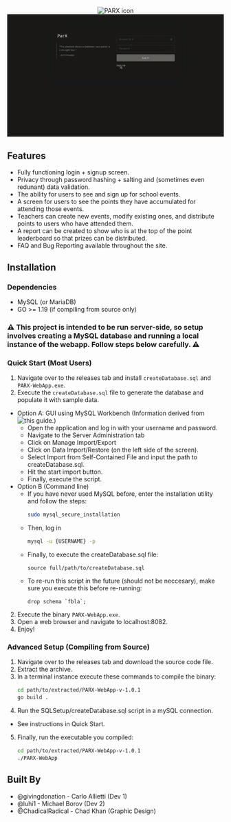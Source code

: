 <p align="center">
  <img width="20%" height="10%" src="static/parxfull.png" alt="PARX icon">
  <img alt="Showcasing PARX" src="static/PARX-showcase.gif">
</p>

## Features
* Fully functioning login + signup screen.
* Privacy through password hashing + salting and (sometimes even redunant) data validation.
* The ability for users to see and sign up for school events.
* A screen for users to see the points they have accumulated for attending those events.
* Teachers can create new events, modify existing ones, and distribute points to users who have attended them.
* A report can be created to show who is at the top of the point leaderboard so that prizes can be distributed.
* FAQ and Bug Reporting available throughout the site.

## Installation
### Dependencies
* MySQL (or MariaDB)
* GO >= 1.19 (if compiling from source only)

### ⚠️ This project is intended to be run server-side, so setup involves creating a MySQL database and running a local instance of the webapp. Follow steps below carefully. ⚠️ 
### Quick Start (Most Users)
1. Navigate over to the releases tab and install ```createDatabase.sql``` and ```PARX-WebApp.exe```.
2. Execute the ```createDatabase.sql``` file to generate the database and populate it with sample data.
  * Option A: GUI using MySQL Workbench (Information derived from ![this guide.](https://www.geeksforgeeks.org/how-to-import-and-export-data-to-database-in-mysql-workbench/))
    * Open the application and log in with your username and password.
    * Navigate to the Server Administration tab
    * Click on Manage Import/Export
    * Click on Data Import/Restore (on the left side of the screen).
    * Select Import from Self-Contained File and input the path to createDatabase.sql.
    * Hit the start import button.
    * Finally, execute the script.
  * Option B (Command line)
    * If you have never used MySQL before, enter the installation utility and follow the steps:
      ```bash
      sudo mysql_secure_installation
    
    * Then, log in
      ```bash
      mysql -u {USERNAME} -p
    * Finally, to execute the createDatabase.sql file:
      ```mysql
      source full/path/to/createDatabase.sql
    * To re-run this script in the future (should not be neccesary), make sure you execute this before re-running:
      ```mysql
      drop schema `fbla`;
  2. Execute the binary ```PARX-WebApp.exe```.
  3. Open a web browser and navigate to localhost:8082.
  4. Enjoy!
      
### Advanced Setup (Compiling from Source)
1. Navigate over to the releases tab and download the source code file.
2. Extract the archive.
3. In a terminal instance execute these commands to compile the binary:
   ```bash
   cd path/to/extracted/PARX-WebApp-v-1.0.1
   go build .
 4. Run the SQLSetup/createDatabase.sql script in a mySQL connection.
  * See instructions in Quick Start.
 5. Finally, run the executable you compiled:
    ```bash
    cd path/to/extracted/PARX-WebApp-v-1.0.1
    ./PARX-WebApp
## Built By
* @givingdonation - Carlo Allietti (Dev 1)
* @luhi1 - Michael Borov (Dev 2)
* @ChadicalRadical - Chad Khan (Graphic Design)
